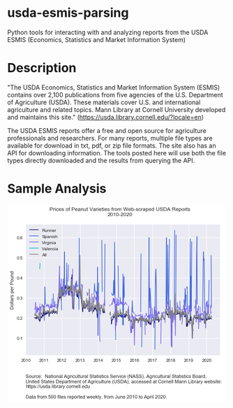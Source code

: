# usda-esmis-parsing
Python tools for interacting with and analyzing reports from the USDA ESMIS (Economics, Statistics and Market Information System)

# Description
"The USDA Economics, Statistics and Market Information System (ESMIS) contains over 2,100 publications from five agencies of the U.S. Department of Agriculture (USDA). These materials cover U.S. and international agriculture and related topics. Mann Library at Cornell University developed and maintains this site." (https://usda.library.cornell.edu/?locale=en)

The USDA ESMIS reports offer a free and open source for agriculture professionals and researchers.  For many reports, multiple file types are available for download in txt, pdf, or zip file formats.  The site also has an API for downloading information.  The tools posted here will use both the file types directly downloaded and the results from querying the API.

# Sample Analysis
![](png/historical_peanut_prices.png)
